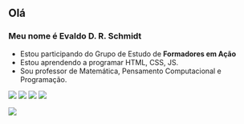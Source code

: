 ## Olá 

### Meu nome é Evaldo D. R. Schmidt 

- Estou participando do Grupo de Estudo de **Formadores em Ação**
- Estou aprendendo a programar HTML, CSS, JS.
- Sou professor de Matemática, Pensamento Computacional e Programação.


![](https://img.shields.io/badge/Scratch-4D97FF?style=for-the-badge&logo=Scratch&logoColor=white)
![](https://img.shields.io/badge/JavaScript-323330?style=for-the-badge&logo=javascript&logoColor=F7DF1E) 
![](https://img.shields.io/badge/CSS3-1572B6?style=for-the-badge&logo=css3&logoColor=white)
![](https://img.shields.io/badge/HTML5-E34F26?style=for-the-badge&logo=html5&logoColor=white)

![](https://tenor.com/pt-BR/view/gladiator-are-you-not-entertained-russell-crowe-maximus-gif-16654573)
